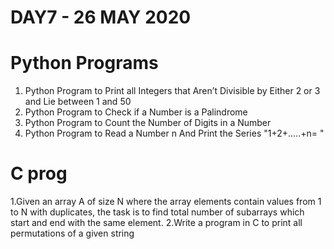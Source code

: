 # DAY7 - 26 MAY 2020
# Python Programs
  1. Python Program to Print all Integers that Aren’t Divisible by Either 2 or 3 and Lie between 1 and 50 
  2. Python Program to Check if a Number is a Palindrome 
  3. Python Program to Count the Number of Digits in a Number
  4. Python Program to Read a Number n And Print the Series "1+2+…..+n= " 
  
# C prog
   1.Given an array A of size N where the array elements contain values from 1 to N with duplicates, the task is to find total number of        subarrays which start and end with the same element. 
   2.Write a program in C to print all permutations of a given string


   
